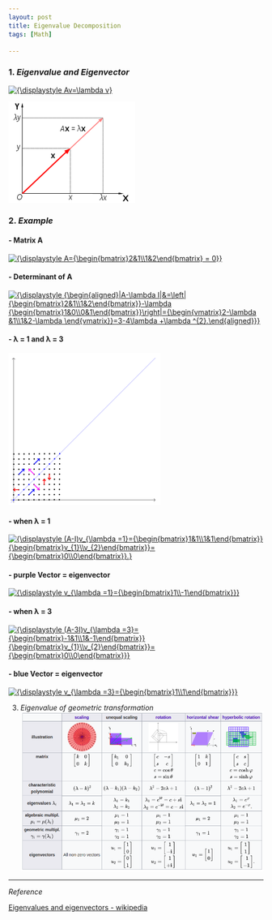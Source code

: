 ```yaml
---
layout: post
title: Eigenvalue Decomposition
tags: [Math]

---
```


### 1. *Eigenvalue and Eigenvector*

<a href="https://www.codecogs.com/eqnedit.php?latex=\inline&space;{\displaystyle&space;Av=\lambda&space;v}" target="_blank"><img src="https://latex.codecogs.com/gif.latex?\inline&space;{\displaystyle&space;Av=\lambda&space;v}" title="{\displaystyle Av=\lambda v}" /></a>

![alt text](/assets/img/eigenvalue.png)

### 2. *Example*

#### - Matrix A

<a href="https://www.codecogs.com/eqnedit.php?latex=\inline&space;{\displaystyle&space;A={\begin{bmatrix}2&1\\1&2\end{bmatrix}&space;=&space;0}}" target="_blank"><img src="https://latex.codecogs.com/gif.latex?\inline&space;{\displaystyle&space;A={\begin{bmatrix}2&1\\1&2\end{bmatrix}&space;=&space;0}}" title="{\displaystyle A={\begin{bmatrix}2&1\\1&2\end{bmatrix} = 0}}" /></a>

#### - Determinant of A

<a href="https://www.codecogs.com/eqnedit.php?latex=\inline&space;{\displaystyle&space;{\begin{aligned}|A-\lambda&space;I|&=\left|{\begin{bmatrix}2&1\\1&2\end{bmatrix}}-\lambda&space;{\begin{bmatrix}1&0\\0&1\end{bmatrix}}\right|={\begin{vmatrix}2-\lambda&space;&1\\1&2-\lambda&space;\end{vmatrix}}=3-4\lambda&space;&plus;\lambda&space;^{2}.\end{aligned}}}" target="_blank"><img src="https://latex.codecogs.com/gif.latex?\inline&space;{\displaystyle&space;{\begin{aligned}|A-\lambda&space;I|&=\left|{\begin{bmatrix}2&1\\1&2\end{bmatrix}}-\lambda&space;{\begin{bmatrix}1&0\\0&1\end{bmatrix}}\right|={\begin{vmatrix}2-\lambda&space;&1\\1&2-\lambda&space;\end{vmatrix}}=3-4\lambda&space;&plus;\lambda&space;^{2}.\end{aligned}}}" title="{\displaystyle {\begin{aligned}|A-\lambda I|&=\left|{\begin{bmatrix}2&1\\1&2\end{bmatrix}}-\lambda {\begin{bmatrix}1&0\\0&1\end{bmatrix}}\right|={\begin{vmatrix}2-\lambda &1\\1&2-\lambda \end{vmatrix}}=3-4\lambda +\lambda ^{2}.\end{aligned}}}" /></a>

#### - λ = 1 and λ = 3

![alt text](/assets/img/Eigenvectors.gif)

#### - when λ = 1

<a href="https://www.codecogs.com/eqnedit.php?latex=\inline&space;{\displaystyle&space;(A-I)v_{\lambda&space;=1}={\begin{bmatrix}1&1\\1&1\end{bmatrix}}{\begin{bmatrix}v_{1}\\v_{2}\end{bmatrix}}={\begin{bmatrix}0\\0\end{bmatrix}}.}" target="_blank"><img src="https://latex.codecogs.com/gif.latex?\inline&space;{\displaystyle&space;(A-I)v_{\lambda&space;=1}={\begin{bmatrix}1&1\\1&1\end{bmatrix}}{\begin{bmatrix}v_{1}\\v_{2}\end{bmatrix}}={\begin{bmatrix}0\\0\end{bmatrix}}.}" title="{\displaystyle (A-I)v_{\lambda =1}={\begin{bmatrix}1&1\\1&1\end{bmatrix}}{\begin{bmatrix}v_{1}\\v_{2}\end{bmatrix}}={\begin{bmatrix}0\\0\end{bmatrix}}.}" /></a>

#### - purple Vector = eigenvector

<a href="https://www.codecogs.com/eqnedit.php?latex=\inline&space;{\displaystyle&space;v_{\lambda&space;=1}={\begin{bmatrix}1\\-1\end{bmatrix}}}" target="_blank"><img src="https://latex.codecogs.com/gif.latex?\inline&space;{\displaystyle&space;v_{\lambda&space;=1}={\begin{bmatrix}1\\-1\end{bmatrix}}}" title="{\displaystyle v_{\lambda =1}={\begin{bmatrix}1\\-1\end{bmatrix}}}" /></a>

#### - when λ = 3

<a href="https://www.codecogs.com/eqnedit.php?latex=\inline&space;{\displaystyle&space;(A-3I)v_{\lambda&space;=3}={\begin{bmatrix}-1&1\\1&-1\end{bmatrix}}{\begin{bmatrix}v_{1}\\v_{2}\end{bmatrix}}={\begin{bmatrix}0\\0\end{bmatrix}}}" target="_blank"><img src="https://latex.codecogs.com/gif.latex?\inline&space;{\displaystyle&space;(A-3I)v_{\lambda&space;=3}={\begin{bmatrix}-1&1\\1&-1\end{bmatrix}}{\begin{bmatrix}v_{1}\\v_{2}\end{bmatrix}}={\begin{bmatrix}0\\0\end{bmatrix}}}" title="{\displaystyle (A-3I)v_{\lambda =3}={\begin{bmatrix}-1&1\\1&-1\end{bmatrix}}{\begin{bmatrix}v_{1}\\v_{2}\end{bmatrix}}={\begin{bmatrix}0\\0\end{bmatrix}}}" /></a>

#### - blue Vector = eigenvector

<a href="https://www.codecogs.com/eqnedit.php?latex=\inline&space;{\displaystyle&space;v_{\lambda&space;=3}={\begin{bmatrix}1\\1\end{bmatrix}}}" target="_blank"><img src="https://latex.codecogs.com/gif.latex?\inline&space;{\displaystyle&space;v_{\lambda&space;=3}={\begin{bmatrix}1\\1\end{bmatrix}}}" title="{\displaystyle v_{\lambda =3}={\begin{bmatrix}1\\1\end{bmatrix}}}" /></a>


3. *Eigenvalue of geometric transformation*
![alt text](/assets/img/eigenvalue_table.png)



***
*Reference*

[Eigenvalues and eigenvectors - wikipedia](https://en.wikipedia.org/wiki/Eigenvalues_and_eigenvectors)
